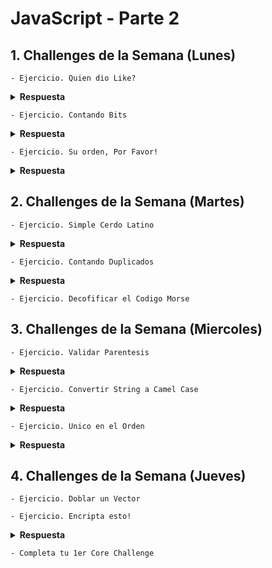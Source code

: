 # JavaScript - Parte 2

## 1. Challenges de la Semana (Lunes)

    - Ejercicio. Quien dio Like?

<details><summary><strong>Respuesta</strong></summary>

```JavaScript

function likes(names) {
  let personas = names.length;
  let respuesta = "";
  
  if (personas === 0) {
    respuesta = "no one likes this";
  }
  if (personas === 1) {
    respuesta = `${names[0]} likes this`;
  }
  if (personas === 2) {
    respuesta = `${names[0]} and ${names[1]} like this`;
  }
  if (personas === 3) {
    respuesta = `${names[0]}, ${names[1]} and ${names[2]} like this`;
  } 
  if (personas > 3) {
    respuesta = `${names[0]}, ${names[1]} and ${personas - 2} others like this`;
  }
  return respuesta;
}

```
</details>

    - Ejercicio. Contando Bits

<details><summary><strong>Respuesta</strong></summary>

```JavaScript

var countBits = function(n) {
  let binario = Math.abs(n).toString(2);
  contador = 0;
  for(var i = 0; i < binario.length; i++) {
	  if (binario[i] === "1") {
      contador++;
    }
  }
  return contador ;
};

```

</details>

    - Ejercicio. Su orden, Por Favor!

<details><summary><strong>Respuesta</strong></summary>

```JavaScript

function order(words){
  // Inicializamos el Array
  if (words === "" ) {
    return "";
  } else {
    arreglo = words.split(' ');
    arreglo2 = [];
  
    for (let i=1; i < 10; i++) {
      for (let j=0; j < arreglo.length; j++) {
        if (arreglo[j].indexOf(i) != -1) {
          arreglo2.push(arreglo[j]);
        }
      }
    }
    return arreglo2.join(' '); 
  }
}

```

</details>

## 2. Challenges de la Semana (Martes)

    - Ejercicio. Simple Cerdo Latino

<details><summary><strong>Respuesta</strong></summary>    

```JavaScript

function pigIt(str){
  let vector = str.split(' ');
  let vector2 = [];
  
  for (let i=0; i < vector.length; i++) {
    // Verifico que no traiga signos de puntuacion
    if (vector[i].substring(0,1) === "!" || vector[i].substring(0,1) === "?" ) {
      final = vector[i].substring(0,1);
    } else {
      final = vector[i].substring(0,1) + 'ay';
    }
    vector2[i] = vector[i].substring(1,vector[i].length) + final;
  }
  let nueva = vector2.join(' ');
  return nueva;
}

```

</details>

    - Ejercicio. Contando Duplicados

<details><summary><strong>Respuesta</strong></summary>

```JavaScript

function duplicateCount(text){
  //Inicializamos las variables y ordenamos el arreglo
  text = text.toLowerCase();
  arreglo = text.split('').sort();
  let repetidos = [];
  let contador = 1;
  
  for ( let i=0; i < arreglo.length; i++ ) {
    if ( arreglo[i] === arreglo[i+1]) {
      contador++;
    } else {
      if (contador > 1) {
        repetidos.push(contador);
      }
      contador = 1;
    }
  }
  return repetidos.length;
}

```

</details>

    - Ejercicio. Decofificar el Codigo Morse

## 3. Challenges de la Semana (Miercoles)

    - Ejercicio. Validar Parentesis

<details><summary><strong>Respuesta</strong></summary>

```JavaScript

function validParentheses(parens) {
  //Inicializamos variables
  let abiertos =0;
  let respuesta = false;
  
  for (let i = 0; i < parens.length; i++) {
    if (parens[i] === '(' ) {
      abiertos++;
    } 
    if (parens[i] === ')') {
      abiertos--;
    }
    if (abiertos < 0 ) {
      return respuesta;
    }
  }
  
  if (abiertos === 0 ) {
    respuesta = true;
  } 
  return respuesta;
}

```

</details>

    - Ejercicio. Convertir String a Camel Case

<details><summary><strong>Respuesta</strong></summary>

```JavaScript

function toCamelCase(str){
  let arreglo = str.split(/_|-/);
  let palabra = "";
  
  for (let i = 0; i < arreglo.length; i++) {
    if ( i != 0 ) {
     arreglo[i] = arreglo[i].charAt(0).toUpperCase() + arreglo[i].slice(1); 
    }
    palabra = palabra + arreglo[i];
  }
  return palabra;
}

```

</details>

    - Ejercicio. Unico en el Orden

<details><summary><strong>Respuesta</strong></summary>

```JavaScript

var uniqueInOrder=function(iterable){
  //your code here - remember iterable can be a string or an array
  let cadena = [];
   
  if (typeof(iterable) === 'string') {  // Si es string lo convierto a Array
    arreglo = [...iterable];
  } else {
    arreglo = iterable;
  }
   
  for (let i=0; i< arreglo.length; i++) {
    if ( arreglo[i+1] != arreglo[i] ) {
      cadena.push(arreglo[i]);
    }
  }

  return cadena;
}

```

</details>

## 4. Challenges de la Semana (Jueves)

    - Ejercicio. Doblar un Vector

    - Ejercicio. Encripta esto!

<details><summary><strong>Respuesta</strong></summary>

```JavaScript

var encryptThis = function(text) {
  let respuesta;
  let arreglo = text.split(" ");
  let cadena = [];
  
  for (let i=0; i<arreglo.length; i++) {
    respuesta = "";
    
    switch (arreglo[i].length) {
      case 1:
        respuesta = arreglo[i].charCodeAt(0);
        break;
      case 2:
        respuesta =  arreglo[i].charCodeAt(0) + arreglo[i].slice(arreglo[i].length-1,arreglo[i].length);
        break;
      case 3:
        respuesta =  arreglo[i].charCodeAt(0) + arreglo[i].slice(arreglo[i].length-1,arreglo[i].length) + arreglo[i].substring(1,2);
        break;
      default:
        respuesta =  arreglo[i].charCodeAt(0) +  
                     arreglo[i].slice(arreglo[i].length-1,arreglo[i].length) + 
                     arreglo[i].substring(2,arreglo[i].length - 1) +
                     arreglo[i].substring(1,2);
        break;
    }
    cadena.push(respuesta);
  }
  return cadena.join(' ');
}

```

</details>

    - Completa tu 1er Core Challenge